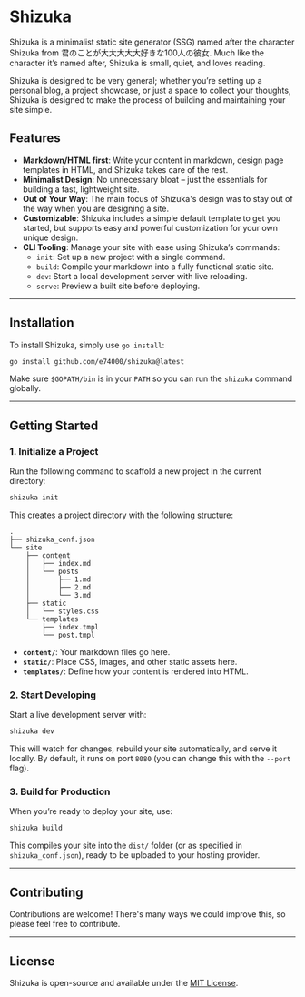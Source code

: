 # Shizuka

Shizuka is a minimalist static site generator (SSG) named after the character Shizuka from 君のことが大大大大大好きな100人の彼女. Much like the character it’s named after, Shizuka is small, quiet, and loves reading.

Shizuka is designed to be very general; whether you’re setting up a personal blog, a project showcase, or just a space to collect your thoughts, Shizuka is designed to make the process of building and maintaining your site simple.

## Features

- **Markdown/HTML first**: Write your content in markdown, design page templates in HTML, and Shizuka takes care of the rest.
- **Minimalist Design**: No unnecessary bloat – just the essentials for building a fast, lightweight site.
- **Out of Your Way**: The main focus of Shizuka's design was to stay out of the way when you are designing a site.
- **Customizable**: Shizuka includes a simple default template to get you started, but supports easy and powerful customization for your own unique design.
- **CLI Tooling**: Manage your site with ease using Shizuka’s commands:
   - `init`: Set up a new project with a single command.
   - `build`: Compile your markdown into a fully functional static site.
   - `dev`: Start a local development server with live reloading.
   - `serve`: Preview a built site before deploying.

---

## Installation

To install Shizuka, simply use `go install`:

```bash
go install github.com/e74000/shizuka@latest
```

Make sure `$GOPATH/bin` is in your `PATH` so you can run the `shizuka` command globally.

---

## Getting Started

### 1. Initialize a Project

Run the following command to scaffold a new project in the current directory:

```bash
shizuka init
```

This creates a project directory with the following structure:

```
.
├── shizuka_conf.json
└── site
    ├── content
    │   ├── index.md
    │   └── posts
    │       ├── 1.md
    │       ├── 2.md
    │       └── 3.md
    ├── static
    │   └── styles.css
    └── templates
        ├── index.tmpl
        └── post.tmpl
```

- **`content/`**: Your markdown files go here.
- **`static/`**: Place CSS, images, and other static assets here.
- **`templates/`**: Define how your content is rendered into HTML.

### 2. Start Developing

Start a live development server with:

```bash
shizuka dev
```

This will watch for changes, rebuild your site automatically, and serve it locally. By default, it runs on port `8080` (you can change this with the `--port` flag).

### 3. Build for Production

When you’re ready to deploy your site, use:

```bash
shizuka build
```

This compiles your site into the `dist/` folder (or as specified in `shizuka_conf.json`), ready to be uploaded to your hosting provider.

---

## Contributing

Contributions are welcome! There's many ways we could improve this, so please feel free to contribute.

---

## License

Shizuka is open-source and available under the [MIT License](LICENSE).
